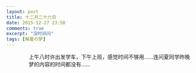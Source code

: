 ```yaml
---
layout: post
title: 十二月二十六日
date: 2015-12-27 23:50
comments: true
excerpt: "没时间问"
tags: [解夏の梦]
---
```

<p style="padding-left: 60px;"></p>
<p style="padding-left: 60px;">上午八时许出发学车，下午上班，感觉时间不够用……连问夏同学昨晚梦的内容的时间都没有……</p>
<p style="padding-left: 60px;"></p>
